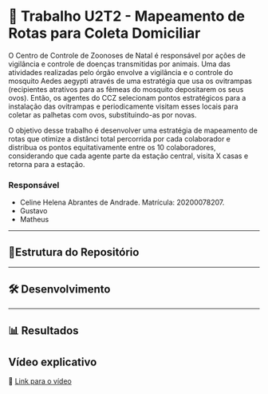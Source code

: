 # 🧭 Trabalho U2T2 - Mapeamento de Rotas para Coleta Domiciliar

O Centro de Controle de Zoonoses de Natal é responsável por ações de vigilância e controle de doenças transmitidas por animais. Uma das atividades realizadas pelo órgão envolve a vigilância e o controle do mosquito Aedes aegypti através de uma estratégia que usa os ovitrampas (recipientes atrativos para as fêmeas do mosquito depositarem os seus ovos). Então, os agentes do CCZ selecionam pontos estratégicos para a instalação das ovitrampas e periodicamente visitam esses locais para coletar as palhetas com ovos, substituindo-as por novas.

O objetivo desse trabalho é desenvolver uma estratégia de mapeamento de rotas que otimize a distânci total percorrida por cada colaborador e distribua os pontos equitativamente entre os 10 colaboradores, considerando que cada agente parte da estação central, visita X casas e retorna para a estação.

### Responsável
- Celine Helena Abrantes de Andrade.  Matrícula: 20200078207.
- Gustavo
- Matheus

---

## 📁Estrutura do Repositório

---
## 🛠️ Desenvolvimento 

---
## 📊 Resultados

## Vídeo explicativo
🎥 [Link para o vídeo](https://www.loom.com/share)
